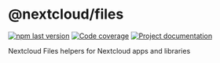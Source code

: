 # @nextcloud/files
[![npm last version](https://img.shields.io/npm/v/@nextcloud/files.svg?style=flat-square)](https://www.npmjs.com/package/@nextcloud/files) [![Code coverage](https://img.shields.io/codecov/c/github/nextcloud/nextcloud-files?style=flat-square)](https://app.codecov.io/gh/nextcloud/nextcloud-files) [![Project documentation](https://img.shields.io/badge/documentation-online-blue?style=flat-square)](https://nextcloud.github.io/nextcloud-files/)

Nextcloud Files helpers for Nextcloud apps and libraries
